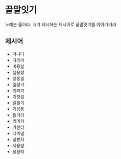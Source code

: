 # 끝말잇기
노예는 들어라. 내가 제시하는 제시어로 끝말잇기를 이어가거라

## 제시어
* 가나다
* 다리미
* 미용실
* 실용성
* 성동일
* 일장기
* 기러기
* 기찻길
* 길찾기
* 기성용
* 용가리
* 리어카
* 카센터
* 터미널
* 널판지
* 지용성
* 성황리